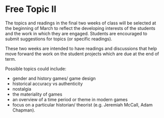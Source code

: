# Free Topic II

The topics and readings in the final two weeks of class will be selected at the beginning of March to reflect the developing interests of the students and the work in which  they are engaged. Students are encouraged to submit suggestions for topics (or specific readings).

These two weeks are intended to have readings and discussions that help move forward the work on the student projects which are due at the end of term.&#x20;

Possible topics could include:

* gender and history games/ game design
* historical accuracy vs authenticity
* nostalgia
* the materiality of games
* an overview of a time period or theme in modern games
* focus on a particular historian/ theorist (e.g. Jeremiah McCall, Adam Chapman).&#x20;
